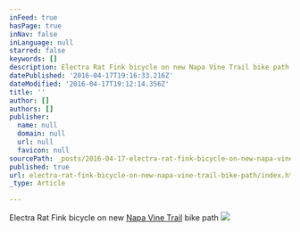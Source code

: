 ```yaml
---
inFeed: true
hasPage: true
inNav: false
inLanguage: null
starred: false
keywords: []
description: Electra Rat Fink bicycle on new Napa Vine Trail bike path
datePublished: '2016-04-17T19:16:33.216Z'
dateModified: '2016-04-17T19:12:14.356Z'
title: ''
author: []
authors: []
publisher:
  name: null
  domain: null
  url: null
  favicon: null
sourcePath: _posts/2016-04-17-electra-rat-fink-bicycle-on-new-napa-vine-trail-bike-path.md
published: true
url: electra-rat-fink-bicycle-on-new-napa-vine-trail-bike-path/index.html
_type: Article

---
```

Electra Rat Fink bicycle on new [Napa Vine Trail][0] bike path
![](https://the-grid-user-content.s3-us-west-2.amazonaws.com/4df05676-c26b-49de-ac89-fa3b3fa45db1.jpg)

[0]: https://vinetrail.org/en/